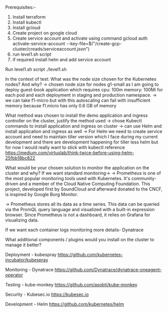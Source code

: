 
Prerequisites:- 
1. Install terraform 
2. Install kubectl
3. Install gcloud
4. Create project on google cloud
5. Create service account and activate using command
    gcloud auth activate-service-account --key-file=$("/create-gcp-cluster/creads/serviceaccount.json")
6. run level1.sh script
7. if required install helm and add service account

Run level1.sh script
./level1.sh

In the context of test:
What was the node size chosen for the Kubernetes nodes? And why?
-> chosen node size for nodes g1-small as I am going to deploy guest-book application which requires cpu: 100m memory: 100Mi for each pod and each deployment in staging and production namespace.
-> we can take f1-micro but with this autoscaling can fail with insufficient memory because f1.micro has only 0.6 GB of memory 

What method was chosen to install the demo application and ingress controller on the cluster, justify the method used
-> chose Kubectl commands to install application and ingress on cluster
-> can use Helm and install application and ingress as well
-> For Helm we need to create service account and need to maintain tiller version which I face during my current development and there are development happening for tiller less helm but for now I would really want to stick with kubectl
reference
https://medium.com/virtuslab/think-twice-before-using-helm-25fbb18bc822


What would be your chosen solution to monitor the application on the cluster and why?
If we want standard monitoring-> 
-> Prometheus is one of the most popular monitoring tools used with Kubernetes. It's community-driven and a member of the Cloud Native Computing Foundation. This project, developed first by SoundCloud and afterward donated to the CNCF, is inspired by Google Borg Monitor.

-> Prometheus stores all its data as a time series. This data can be queried via the PromQL query language and visualized with a built-in expression browser. Since Prometheus is not a dashboard, it relies on Grafana for visualizing data.

If we want each container logs monitoring more details- Dynatrace


What additional components / plugins would you install on the cluster to manage it better? 

Deployment - kubespray
https://github.com/kubernetes-incubator/kubespray

Monitoring - Dynatrace
https://github.com/Dynatrace/dynatrace-oneagent-operator

Testing - kube-monkey
https://github.com/asobti/kube-monkey

Security - Kubesec.io
https://kubesec.io

Development - Helm
https://github.com/kubernetes/helm





